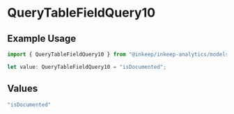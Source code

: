 # QueryTableFieldQuery10

## Example Usage

```typescript
import { QueryTableFieldQuery10 } from "@inkeep/inkeep-analytics/models/operations";

let value: QueryTableFieldQuery10 = "isDocumented";
```

## Values

```typescript
"isDocumented"
```